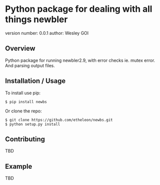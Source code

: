 Python package for dealing with all things newbler
===============================

version number: 0.0.1
author: Wesley GOI

Overview
--------

Python package for running newbler2.9, with error checks ie. mutex error. And parsing output files.

Installation / Usage
--------------------

To install use pip:

    $ pip install newbs


Or clone the repo:

    $ git clone https://github.com/etheleon/newbs.git
    $ python setup.py install
    
Contributing
------------

TBD

Example
-------

TBD